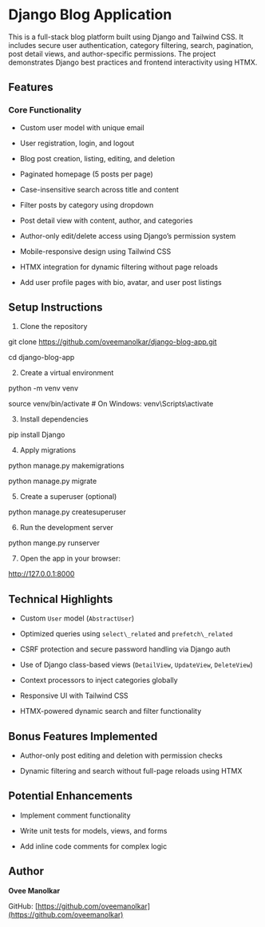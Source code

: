 # Django Blog Application



This is a full-stack blog platform built using Django and Tailwind CSS. It includes secure user authentication, category filtering, search, pagination, post detail views, and author-specific permissions. The project demonstrates Django best practices and frontend interactivity using HTMX.



## Features



### Core Functionality

- Custom user model with unique email

- User registration, login, and logout

- Blog post creation, listing, editing, and deletion

- Paginated homepage (5 posts per page)

- Case-insensitive search across title and content

- Filter posts by category using dropdown

- Post detail view with content, author, and categories

- Author-only edit/delete access using Django’s permission system

- Mobile-responsive design using Tailwind CSS

- HTMX integration for dynamic filtering without page reloads

- Add user profile pages with bio, avatar, and user post listings



## Setup Instructions



1. Clone the repository  

git clone https://github.com/oveemanolkar/django-blog-app.git

cd django-blog-app



2. Create a virtual environment  

python -m venv venv

source venv/bin/activate # On Windows: venv\\Scripts\\activate



3. Install dependencies  

pip install Django



4. Apply migrations

python manage.py makemigrations

python manage.py migrate



5. Create a superuser (optional)

python manage.py createsuperuser



6. Run the development server

python mange.py runserver



7. Open the app in your browser: 

http://127.0.0.1:8000



## Technical Highlights



- Custom `User` model (`AbstractUser`)

- Optimized queries using `select\_related` and `prefetch\_related`

- CSRF protection and secure password handling via Django auth

- Use of Django class-based views (`DetailView`, `UpdateView`, `DeleteView`)

- Context processors to inject categories globally

- Responsive UI with Tailwind CSS

- HTMX-powered dynamic search and filter functionality



## Bonus Features Implemented



- Author-only post editing and deletion with permission checks

- Dynamic filtering and search without full-page reloads using HTMX



## Potential Enhancements



- Implement comment functionality

- Write unit tests for models, views, and forms

- Add inline code comments for complex logic



## Author



**Ovee Manolkar**  

GitHub: \[https://github.com/oveemanolkar](https://github.com/oveemanolkar)



